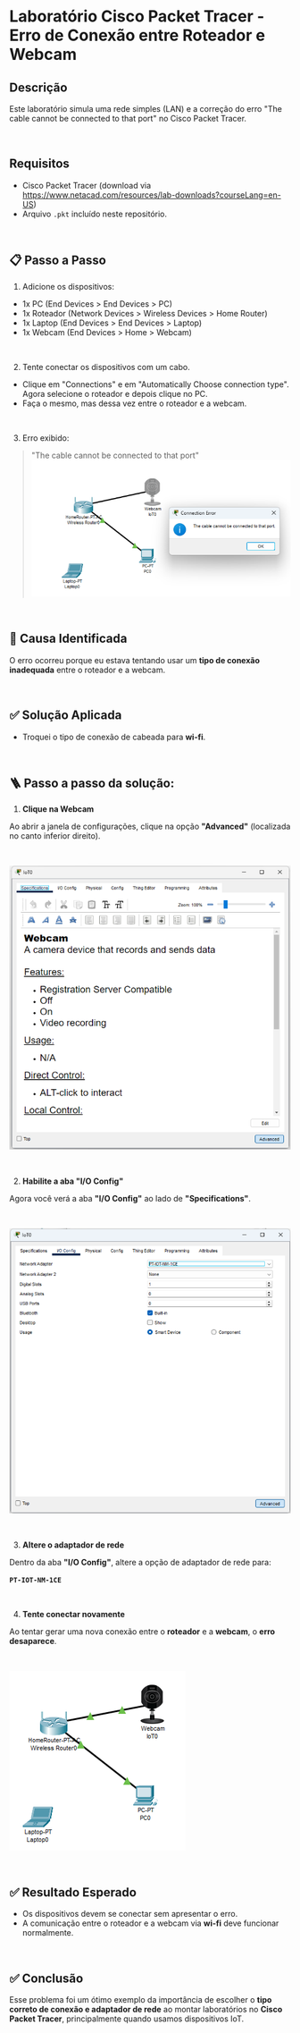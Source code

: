 # Laboratório Cisco Packet Tracer - Erro de Conexão entre Roteador e Webcam

## Descrição
Este laboratório simula uma rede simples (LAN) e a correção do erro "The cable cannot be connected to that port" no Cisco Packet Tracer.

<br>

## Requisitos
- Cisco Packet Tracer (download via https://www.netacad.com/resources/lab-downloads?courseLang=en-US)
- Arquivo `.pkt` incluído neste repositório.

<br>

## 📋 Passo a Passo

1. Adicione os dispositivos:

- 1x PC (End Devices > End Devices > PC)
- 1x Roteador (Network Devices > Wireless Devices > Home Router)
- 1x Laptop (End Devices > End Devices > Laptop)
- 1x Webcam (End Devices > Home > Webcam)

<br>

2. Tente conectar os dispositivos com um cabo.

- Clique em "Connections" e em "Automatically Choose connection type". Agora selecione o roteador e depois clique no PC.
- Faça o mesmo, mas dessa vez entre o roteador e a webcam.

<br>

3. Erro exibido:

> "The cable cannot be connected to that port"
![Erro exibido](imagens/1.The%20cable%20cannot%20be%20connected%20to%20that%20port.png)

<br>

## 🔎 Causa Identificada

O erro ocorreu porque eu estava tentando usar um **tipo de conexão inadequada** entre o roteador e a webcam.

<br>

## ✅ Solução Aplicada

- Troquei o tipo de conexão de cabeada para **wi-fi**.

<br>

## 🪜 Passo a passo da solução:

1. **Clique na Webcam**

Ao abrir a janela de configurações, clique na opção **"Advanced"** (localizada no canto inferior direito).

<br>

![Erro exibido](imagens/2.Advanced.png)

<br>

2. **Habilite a aba "I/O Config"**

Agora você verá a aba **"I/O Config"** ao lado de **"Specifications"**.

<br>

![Erro de configuração IO](imagens/3.IO%20Config.png)

<br>

3. **Altere o adaptador de rede**

Dentro da aba **"I/O Config"**, altere a opção de adaptador de rede para:

**`PT-IOT-NM-1CE`**

<br>

4. **Tente conectar novamente**

Ao tentar gerar uma nova conexão entre o **roteador** e a **webcam**, o **erro desaparece**.

<br>

![Erro avançado](imagens/4.End.png)

<br>

## ✅ Resultado Esperado

- Os dispositivos devem se conectar sem apresentar o erro.
- A comunicação entre o roteador e a webcam via **wi-fi** deve funcionar normalmente.

<br>

## ✅ Conclusão

Esse problema foi um ótimo exemplo da importância de escolher o **tipo correto de conexão e adaptador de rede** ao montar laboratórios no **Cisco Packet Tracer**, principalmente quando usamos dispositivos IoT.
